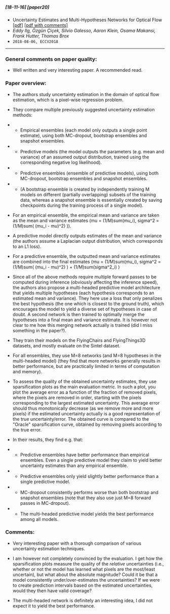 ##### [18-11-16] [paper20]
- Uncertainty Estimates and Multi-Hypotheses Networks for Optical Flow [[pdf]](https://arxiv.org/abs/1802.07095) [[pdf with comments]](https://github.com/fregu856/papers/blob/master/commented_pdfs/Uncertainty%20Estimates%20and%20Multi-Hypotheses%20Networks%20for%20Optical%20Flow_.pdf)
- *Eddy Ilg, Özgün Çiçek, Silvio Galesso, Aaron Klein, Osama Makansi, Frank Hutter, Thomas Brox*
- `2018-08-06, ECCV2018`
****

### General comments on paper quality:
- Well written and very interesting paper. A recommended read.

### Paper overview:
- The authors study uncertainty estimation in the domain of optical flow estimation, which is a pixel-wise regression problem.

- They compare multiple previously suggested uncertainty estimation methods:
- - Empirical ensembles (each model only outputs a single point estimate), using both MC-dropout, bootstrap ensembles and snapshot ensembles.
- -  Predictive models (the model outputs the parameters (e.g. mean and variance) of an assumed output distribution, trained using the corresponding negative log likelihood).
- - Predictive ensembles (ensemble of predictive models), using both MC-dropout, bootstrap ensembles and snapshot ensembles.
- - (A bootstrap ensemble is created by independently training M models on different (partially overlapping) subsets of the training data, whereas a snapshot ensemble is essentially created by saving checkpoints during the training process of a single model).

- For an empirical ensemble, the empirical mean and variance are taken as the mean and variance estimates (mu = (1/M)sum(mu_i), sigma^2 = (1/M)sum( (mu_i - mu)^2) )).

- A predictive model directly outputs estimates of the mean and variance (the authors assume a Laplacian output distribution, which corresponds to an L1 loss).

- For a predictive ensemble, the outputted mean and variance estimates are combined into the final estimates (mu = (1/M)sum(mu_i), sigma^2 = (1/M)sum( (mu_i - mu)^2) ) + (1/M)sum(sigma^2_i) )

- Since all of the above methods require multiple forward passes to be computed during inference (obviously affecting the inference speed), the authors also propose a multi-headed predictive model architecture that yields multiple hypotheses (each hypothesis corresponds to an estimated mean and variance). They here use a loss that only penalizes the best hypothesis (the one which is closest to the ground truth), which encourages the model to yield a diverse set of hypotheses in case of doubt. A second network is then trained to optimally merge the hypotheses into a final mean and variance estimate. It is however not clear to me how this merging network actually is trained (did I miss something in the paper?).

- They train their models on the FlyingChairs and FlyingThings3D datasets, and mostly evaluate on the Sintel dataset.

- For all ensembles, they use M=8 networks (and M=8 hypotheses in the multi-headed model) (they find that more networks generally results in better performance, but are practically limited in terms of computation and memory).
 
- To assess the quality of the obtained uncertainty estimates, they use sparsification plots as the main evaluation metric. In such a plot, you plot the average error as a function of the fraction of removed pixels, where the pixels are removed in order, starting with the pixels corresponding to the largest estimated uncertainty. This average error should thus monotonically decrease (as we remove more and more pixels) if the estimated uncertainty actually is a good representation of the true uncertainty/error. The obtained curve is compared to the "Oracle" sparsification curve, obtained by removing pixels according to the true error.

- In their results, they find e.g. that:
- - Predictive ensembles have better performance than empirical ensembles. Even a single predictive model they claim to yield better uncertainty estimates than any empirical ensemble.
- - Predictive ensembles only yield slightly better performance than a single predictive model.
- - MC-dropout consistently performs worse than both bootstrap and snapshot ensembles (note that they also use just M=8 forward passes in MC-dropout).
- - The multi-headed predictive model yields the best performance among all models.

### Comments:
- Very interesting paper with a thorough comparison of various uncertainty estimation techniques. 

- I am however not completely convinced by the evaluation. I get how the sparsification plots measure the quality of the *relative* uncertainties (i.e., whether or not the model has learned what pixels are the most/least uncertain), but what about the absolute magnitude? Could it be that a model consistently under/over-estimates the uncertainties? If we were to create prediction intervals based on the estimated uncertainties, would they then have valid coverage?

- The multi-headed network is definitely an interesting idea, I did not expect it to yield the best performance. 
